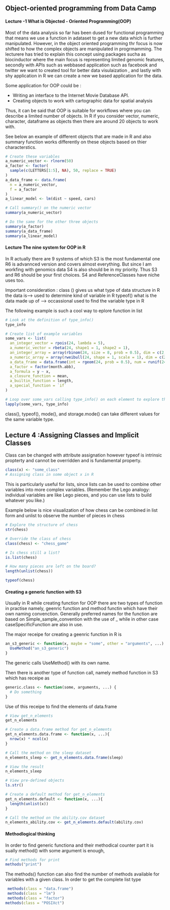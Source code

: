 ## Object-oriented programming from Data Camp

#### Lecture -1  What is Objected - Oriented Programming(OOP)
Most of the data analysis so far has been dused for functional programming that means we use a function in adataset to get a new data which is further manipulated. However, in the object oriented programming thr focus is now shifted to how the complex objects are manipulated in progrmamming. The lecturere has tried to explain this concept using packages sucha as biocinductor where the main focus is representing limited genomic features, secondly with APIs such as webbased application such as facebook and twitter we want to created tool for better data visulaization , and lastly with shy application in R we can create a new we based application for the data.

Some application for OOP could be :
* Writing an interface to the Internet Movie Database API.
* Creating objects to work with cartographic data for spatial analysis

Thus, it can be said that OOP is suitable for workflows where you can describe a limited number of objects. In R if you consider vector, numeric, character, dataframe as objects then there are around 20 objects to work with.

See below an example of different objects that are made in R and also summary function works differently on these objects based on thier characterstics.
```R
# Create these variables
a_numeric_vector <- rlnorm(50)
a_factor <- factor(
  sample(c(LETTERS[1:5], NA), 50, replace = TRUE)
)
a_data_frame <- data.frame(
  n = a_numeric_vector,
  f = a_factor
)
a_linear_model <- lm(dist ~ speed, cars)

# Call summary() on the numeric vector
summary(a_numeric_vector)

# Do the same for the other three objects
summary(a_factor)
summary(a_data_frame)
summary(a_linear_model)
```

#### Lecture The nine system for OOP in R

In R actually there are 9 systems of which S3 is the most fundamental one R6 is advannced version and covers almost everything. But since I am workfing with genomics data S4 is also should be in my priority. Thus S3 and R6 should be your first choices. S4 and ReferenceClasses have niche uses too.

Important consideration :
class () gives us what type of data structure in R the data is--> used to determine kind of variable in R
typeof() what is the data made up of  --> occassional used to find the variable type in R

The following example is such a cool way to eplore function in list
```R
# Look at the definition of type_info()
type_info

# Create list of example variables
some_vars <- list(
  an_integer_vector = rpois(24, lambda = 5),
  a_numeric_vector = rbeta(24, shape1 = 1, shape2 = 1),
  an_integer_array = array(rbinom(24, size = 8, prob = 0.5), dim = c(2, 3, 4)),
  a_numeric_array = array(rweibull(24, shape = 1, scale = 1), dim = c(2, 3, 4)),
  a_data_frame = data.frame(int = rgeom(24, prob = 0.5), num = runif(24)),
  a_factor = factor(month.abb),
  a_formula = y ~ x,
  a_closure_function = mean,
  a_builtin_function = length,
  a_special_function = `if`
)

# Loop over some_vars calling type_info() on each element to explore them
lapply(some_vars, type_info)
```
class(), typeof(), mode(), and storage.mode() can take different values for the same variable type.

## Lecture 4 :Assigning Classes and Implicit Classes

Class can be changed with attribute assignation however typeof is intrinsic propterty and cannot be overridden and is fundamental property.
```R
class(x) <- "some_class"
# Assigning class in some object x in R
```
This is particularly useful for lists, since lists can be used to combine other variables into more complex variables. (Remember the Lego analogy: individual variables are like Lego pieces, and you can use lists to build whatever you like.)

Example below is nice visualization of how chess can be combined in list form and unlist to observe the number of pieces in chess

```R
# Explore the structure of chess
str(chess)

# Override the class of chess
class(chess) <- "chess_game"

# Is chess still a list?
is.list(chess)

# How many pieces are left on the board?
length(unlist(chess))

typeof(chess)
```

#### Creating a generic function with S3

Usually in R while creating function for OOP there are two types of function in practise namely, geenric function and method functin which have their own naming convenction. Generally preferred names for the function are based on Simple_sample_convention with the use of _ while in other case caseSpecificFunction are also in use.

The major receipe for creating a geenric function in R is
```R
an_s3_generic <- function(x, maybe = "some", other = "arguments", ...) {
  UseMethod("an_s3_generic")
}
```
The generic calls UseMethod() with its own name.

Then there is another type of function call, namely method function in S3 which has receipe as
```R
generic.class <- function(some, arguments, ...) {
  # Do something
}
```


Use of this receipe to find the elements of data.frame
```R
# View get_n_elements
get_n_elements

# Create a data.frame method for get_n_elements
get_n_elements.data.frame <- function(x, ...){
  nrow(x) * ncol(x)
}

# Call the method on the sleep dataset
n_elements_sleep <- get_n_elements.data.frame(sleep)

# View the result
n_elements_sleep

```
```R
# View pre-defined objects
ls.str()

# Create a default method for get_n_elements
get_n_elements.default <- function(x, ...){
  length(unlist(x))
}

# Call the method on the ability.cov dataset
n_elements_ability.cov <- get_n_elements.default(ability.cov)
```

#### Methodlogical thinking

In order to find generic functiona and their methodical counter part it is sually method() with some argument is enough,
```R
# Find methods for print
methods("print")
```

The methods() function can also find the number of methods available for variables with a given class.
In order to get the complete list type 
```R
 methods(class = "data.frame")
 methods(class = "lm")
 methods(class = "factor")
methods(class = "POSIXct")
